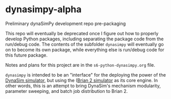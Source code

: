 # dynasimpy-alpha
Preliminary dynaSimPy development repo pre-packaging

This repo will eventually be deprecated once I figure out how to properly 
develop Python packages, including separating the package code from the 
run/debug code. The contents of the subfolder `dynasimpy` will eventually go on 
to become its own package, while everything else is run/debug code for this 
future package.

Notes and plans for this project are in the `s6-python-dynasimpy.org` file.

`dynasimpy` is intended to be an "interface" for the deploying the power of the 
[DynaSim simulator](https://github.com/dynasim/dynasim/wiki), but using the 
([Brian 2 simulator](http://brian2.readthedocs.io/en/stable/) as its core 
engine. In other words, this is an attempt to bring DynaSim's mechanism 
modularity, parameter sweeping, and batch job distribution to Brian 2.
